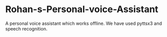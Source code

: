 # Rohan-s-Personal-voice-Assistant
A personal voice assistant which works offline. We have used pyttsx3 and speech recognition.
